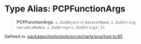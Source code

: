 # Type Alias: PCPFunctionArgs

> **PCPFunctionArgs**: `z.ZodObject`\<\{ `datasetName`: `z.ZodString`; `variableNames`: `z.ZodArray`\<`z.ZodString`\>; \}\>

Defined in: [packages/tools/plots/src/echarts/pcp/tool.ts:85](https://github.com/GeoDaCenter/openassistant/blob/0a6a7e7306d75a25dc968b3117f04cb7bd613bec/packages/tools/plots/src/echarts/pcp/tool.ts#L85)
